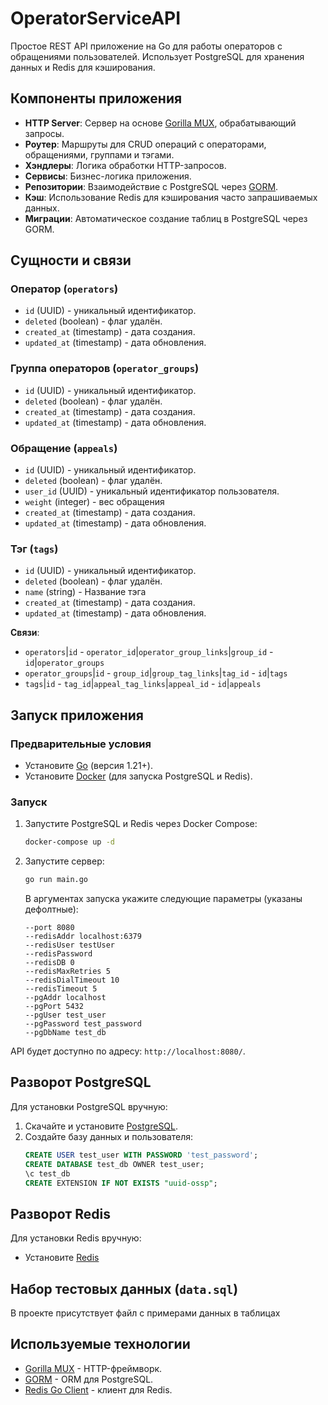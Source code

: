 # OperatorServiceAPI

Простое REST API приложение на Go для работы операторов с обращениями пользователей. Использует PostgreSQL для хранения данных и Redis для кэширования.

## Компоненты приложения

- **HTTP Server**: Сервер на основе [Gorilla MUX](github.com/gorilla/mux), обрабатывающий запросы.
- **Роутер**: Маршруты для CRUD операций с операторами, обращениями, группами и тэгами.
- **Хэндлеры**: Логика обработки HTTP-запросов.
- **Сервисы**: Бизнес-логика приложения.
- **Репозитории**: Взаимодействие с PostgreSQL через [GORM](https://gorm.io/).
- **Кэш**: Использование Redis для кэширования часто запрашиваемых данных.
- **Миграции**: Автоматическое создание таблиц в PostgreSQL через GORM.

## Сущности и связи

### Оператор (`operators`)
- `id` (UUID) - уникальный идентификатор.
- `deleted` (boolean) - флаг удалён.
- `created_at` (timestamp) - дата создания.
- `updated_at` (timestamp) - дата обновления.

### Группа операторов (`operator_groups`)
- `id` (UUID) - уникальный идентификатор.
- `deleted` (boolean) - флаг удалён.
- `created_at` (timestamp) - дата создания.
- `updated_at` (timestamp) - дата обновления.

### Обращение (`appeals`)
- `id` (UUID) - уникальный идентификатор.
- `deleted` (boolean) - флаг удалён.
- `user_id` (UUID) - уникальный идентификатор пользователя.
- `weight` (integer) - вес обращения
- `created_at` (timestamp) - дата создания.
- `updated_at` (timestamp) - дата обновления.

### Тэг (`tags`)
- `id` (UUID) - уникальный идентификатор.
- `deleted` (boolean) - флаг удалён.
- `name` (string) - Название тэга
- `created_at` (timestamp) - дата создания.
- `updated_at` (timestamp) - дата обновления.

**Связи**:
- `operators`|`id` - `operator_id`|`operator_group_links`|`group_id` - `id`|`operator_groups`
- `operator_groups`|`id` - `group_id`|`group_tag_links`|`tag_id` - `id`|`tags`
- `tags`|`id` - `tag_id`|`appeal_tag_links`|`appeal_id` - `id`|`appeals`

## Запуск приложения

### Предварительные условия
- Установите [Go](https://go.dev/dl/) (версия 1.21+).
- Установите [Docker](https://www.docker.com/) (для запуска PostgreSQL и Redis).

### Запуск
1. Запустите PostgreSQL и Redis через Docker Compose:
   ```bash
   docker-compose up -d
   ```
2. Запустите сервер:
   ```bash
   go run main.go
   ```
   В аргументах запуска укажите следующие параметры (указаны дефолтные):
   ``` 
   --port 8080
   --redisAddr localhost:6379
   --redisUser testUser
   --redisPassword
   --redisDB 0
   --redisMaxRetries 5
   --redisDialTimeout 10
   --redisTimeout 5
   --pgAddr localhost
   --pgPort 5432
   --pgUser test_user
   --pgPassword test_password
   --pgDbName test_db
   ```

API будет доступно по адресу: `http://localhost:8080/`.

## Разворот PostgreSQL
Для установки PostgreSQL вручную:
1. Скачайте и установите [PostgreSQL](https://www.postgresql.org/download/).
2. Создайте базу данных и пользователя:
   ```sql
   CREATE USER test_user WITH PASSWORD 'test_password';
   CREATE DATABASE test_db OWNER test_user;
   \c test_db
   CREATE EXTENSION IF NOT EXISTS "uuid-ossp";
   ```

## Разворот Redis
Для установки Redis вручную:
- Установите [Redis](https://redis.io/download/)

## Набор тестовых данных (`data.sql`)
В проекте присутствует файл с примерами данных в таблицах

## Используемые технологии
- [Gorilla MUX](github.com/gorilla/mux) - HTTP-фреймворк.
- [GORM](https://gorm.io/) - ORM для PostgreSQL.
- [Redis Go Client](https://github.com/redis/go-redis/v9) - клиент для Redis.
